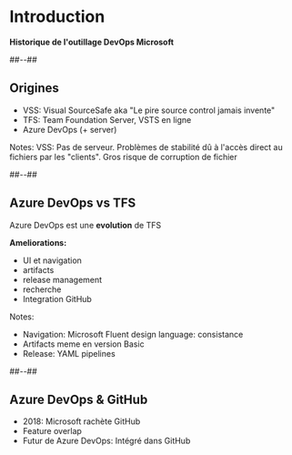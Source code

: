 <!-- .slide: class="transition" -->

# Introduction 
**Historique de l'outillage DevOps Microsoft**

##--##

## Origines
- VSS: Visual SourceSafe aka "Le pire source control jamais invente"
- TFS: Team Foundation Server, VSTS en ligne
- Azure DevOps (+ server)

Notes:
VSS: Pas de serveur. Problèmes de stabilité dû à l'accès direct au fichiers par les "clients". Gros risque de corruption de fichier

##--##

## Azure DevOps vs TFS

Azure DevOps est une **evolution** de TFS


**Ameliorations:**
- UI et navigation
- artifacts 
- release management
- recherche
- Integration GitHub


Notes:
- Navigation: Microsoft Fluent design language: consistance
- Artifacts meme en version Basic
- Release: YAML pipelines


##--##

## Azure DevOps & GitHub

- 2018: Microsoft rachète GitHub
- Feature overlap
- Futur de Azure DevOps: Intégré dans GitHub
